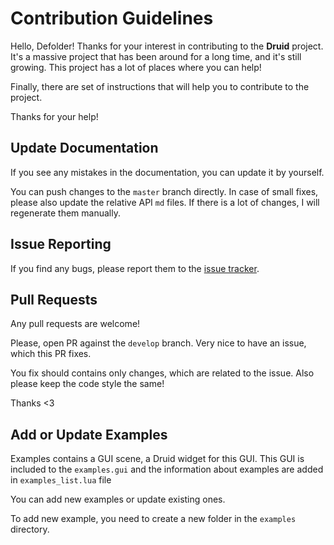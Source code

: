 # Contribution Guidelines

Hello, Defolder! Thanks for your interest in contributing to the **Druid** project. It's a massive project that has been around for a long time, and it's still growing. This project has a lot of places where you can help!

Finally, there are set of instructions that will help you to contribute to the project.

Thanks for your help!

## Update Documentation

If you see any mistakes in the documentation, you can update it by yourself.

You can push changes to the `master` branch directly. In case of small fixes, please also update the relative API `md` files. If there is a lot of changes, I will regenerate them manually.

## Issue Reporting

If you find any bugs, please report them to the [issue tracker](https://github.com/druid-js/druid/issues).

## Pull Requests

Any pull requests are welcome!

Please, open PR against the `develop` branch. Very nice to have an issue, which this PR fixes.

You fix should contains only changes, which are related to the issue. Also please keep the code style the same!

Thanks <3

## Add or Update Examples

Examples contains a GUI scene, a Druid widget for this GUI. This GUI is included to the `examples.gui` and the information about examples are added in `examples_list.lua` file

You can add new examples or update existing ones.

To add new example, you need to create a new folder in the `examples` directory.


